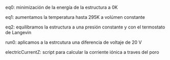 eq0: minimización de la energía de la estructura a 0K

eq1: aumentamos la temperatura hasta 295K a volúmen constante

eq2: equilibramos la estructura a una presión constante y con el termostato de Langevin

run0: aplicamos a la estrcutura una diferencia de voltaje de 20 V

electricCurrentZ: script para calcular la corriente iónica a traves del poro
